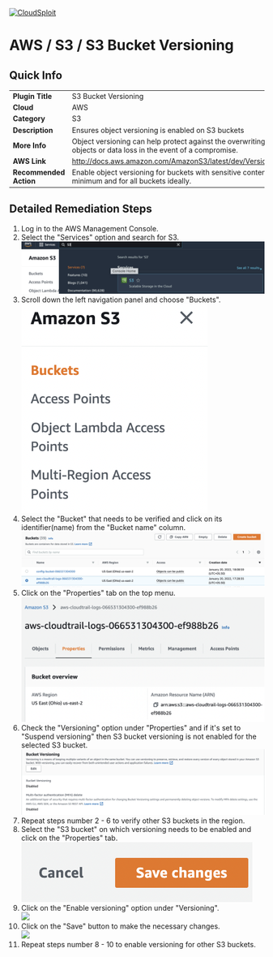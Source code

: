 [![CloudSploit](https://cloudsploit.com/img/logo-new-big-text-100.png "CloudSploit")](https://cloudsploit.com)

# AWS / S3 / S3 Bucket Versioning

## Quick Info

| | |
|-|-|
| **Plugin Title** | S3 Bucket Versioning |
| **Cloud** | AWS |
| **Category** | S3 |
| **Description** | Ensures object versioning is enabled on S3 buckets |
| **More Info** | Object versioning can help protect against the overwriting of                 objects or data loss in the event of a compromise. |
| **AWS Link** | http://docs.aws.amazon.com/AmazonS3/latest/dev/Versioning.html |
| **Recommended Action** | Enable object versioning for buckets with                         sensitive contents at a minimum and for all buckets                         ideally. |

## Detailed Remediation Steps
1. Log in to the AWS Management Console.
2. Select the "Services" option and search for S3. </br> <img src="/resources/aws/s3/s3-bucket-versioning/step2.png"/>
3. Scroll down the left navigation panel and choose "Buckets".</br> <img src="/resources/aws/s3/s3-bucket-versioning/step3.png"/>
4. Select the "Bucket" that needs to be verified and click on its identifier(name) from the "Bucket name" column.</br><img src="/resources/aws/s3/s3-bucket-versioning/step4.png"/>
5. Click on the "Properties" tab on the top menu. </br><img src="/resources/aws/s3/s3-bucket-versioning/step5.png"/>
6. Check the "Versioning" option under "Properties" and if it's set to "Suspend versioning" then S3 bucket versioning is not enabled for the selected S3 bucket. </br><img src="/resources/aws/s3/s3-bucket-versioning/step6.png"/>
7. Repeat steps number 2 - 6 to verify other S3 buckets in the region. </br>
8. Select the "S3 bucket" on which versioning needs to be enabled and click on the "Properties" tab. </br><img src="/resources/aws/s3/s3-bucket-versioning/step8.png"/>
9. Click on the "Enable versioning" option under "Versioning".</br><img src="/resources/aws/s3/s3-bucket-versioning/step9.png"/>
10. Click on the "Save" button to make the necessary changes. </br><img src="/resources/aws/s3/s3-bucket-versioning/step10.png"/>
11. Repeat steps number 8 - 10 to enable versioning for other S3 buckets.</br>

